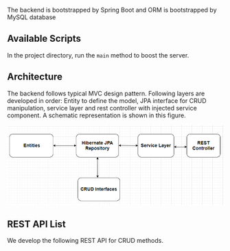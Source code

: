 The backend is bootstrapped by Spring Boot and ORM is bootstrapped by MySQL database

## Available Scripts

In the project directory, run the `main` method to boost the server. 

## Architecture

The backend follows typical MVC design pattern. Following layers are developed in order: Entity to define the model, JPA interface for CRUD manipulation, service layer and rest controller with injected service component. A schematic representation is shown in this figure. 

![architeture](backend_architecture.png)

## REST API List

We develop the following REST API for CRUD methods.

